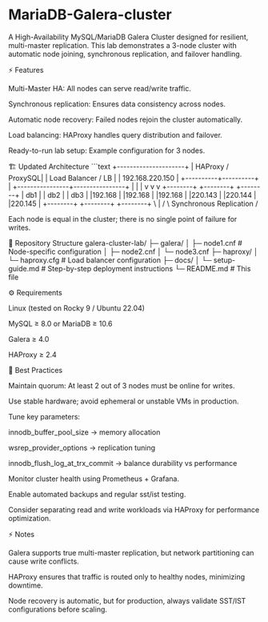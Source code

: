 # MariaDB-Galera-cluster
A High-Availability MySQL/MariaDB Galera Cluster designed for resilient, multi-master replication.
This lab demonstrates a 3-node cluster with automatic node joining, synchronous replication, and failover handling.

⚡ Features

Multi-Master HA: All nodes can serve read/write traffic.

Synchronous replication: Ensures data consistency across nodes.

Automatic node recovery: Failed nodes rejoin the cluster automatically.

Load balancing: HAProxy handles query distribution and failover.

Ready-to-run lab setup: Example configuration for 3 nodes.

🏗 Updated Architecture
         ```text
           +---------------------+
           |   HAProxy / ProxySQL|
           | Load Balancer / LB  |
           | 192.168.220.150     |
           +----------+----------+
                      |
     +----------------+----------------+
     |                |                |
     v                v                v
+--------+       +--------+       +--------+
| db1    |       | db2    |       | db3    |
|192.168 |       |192.168 |       |192.168 |
|220.143 |       |220.144 |       |220.145 |
+--------+       +--------+       +--------+
       \           |           /
        \ Synchronous Replication /


Each node is equal in the cluster; there is no single point of failure for writes.

📂 Repository Structure
galera-cluster-lab/
├─ galera/
│  ├─ node1.cnf        # Node-specific configuration
│  ├─ node2.cnf
│  └─ node3.cnf
├─ haproxy/
│  └─ haproxy.cfg      # Load balancer configuration
├─ docs/
│  └─ setup-guide.md   # Step-by-step deployment instructions
└─ README.md           # This file

⚙ Requirements

Linux (tested on Rocky 9 / Ubuntu 22.04)

MySQL ≥ 8.0 or MariaDB ≥ 10.6

Galera ≥ 4.0

HAProxy ≥ 2.4

📝 Best Practices

Maintain quorum: At least 2 out of 3 nodes must be online for writes.

Use stable hardware; avoid ephemeral or unstable VMs in production.

Tune key parameters:

innodb_buffer_pool_size → memory allocation

wsrep_provider_options → replication tuning

innodb_flush_log_at_trx_commit → balance durability vs performance

Monitor cluster health using Prometheus + Grafana.

Enable automated backups and regular sst/ist testing.

Consider separating read and write workloads via HAProxy for performance optimization.

⚡ Notes

Galera supports true multi-master replication, but network partitioning can cause write conflicts.

HAProxy ensures that traffic is routed only to healthy nodes, minimizing downtime.

Node recovery is automatic, but for production, always validate SST/IST configurations before scaling.

